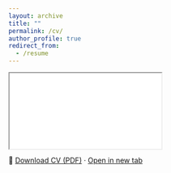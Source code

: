 ```yaml
---
layout: archive
title: ""
permalink: /cv/
author_profile: true
redirect_from:
  - /resume
---
```

<div class="pdf-frame">
  <iframe 
    src="{{ '/files/Jiaao_Yu_CV.pdf#toolbar=1&navpanes=0&zoom=page-width' | relative_url }}" 
    title="Jiaao Yu CV"
  ></iframe>
</div>

<p style="margin-top: 0.75rem;">
  📄 <a href="{{ '/files/Jiaao_Yu_CV.pdf' | relative_url }}" download>Download CV (PDF)</a>
  · <a href="{{ '/files/Jiaao_Yu_CV.pdf' | relative_url }}" target="_blank" rel="noopener">Open in new tab</a>
</p>

